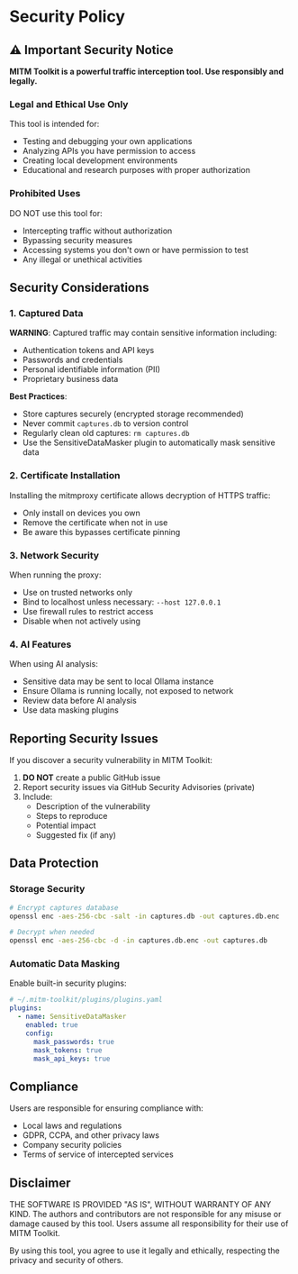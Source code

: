 # Security Policy

## ⚠️ Important Security Notice

**MITM Toolkit is a powerful traffic interception tool. Use responsibly and legally.**

### Legal and Ethical Use Only

This tool is intended for:
- Testing and debugging your own applications
- Analyzing APIs you have permission to access
- Creating local development environments
- Educational and research purposes with proper authorization

### Prohibited Uses

DO NOT use this tool for:
- Intercepting traffic without authorization
- Bypassing security measures
- Accessing systems you don't own or have permission to test
- Any illegal or unethical activities

## Security Considerations

### 1. Captured Data

**WARNING**: Captured traffic may contain sensitive information including:
- Authentication tokens and API keys
- Passwords and credentials
- Personal identifiable information (PII)
- Proprietary business data

**Best Practices**:
- Store captures securely (encrypted storage recommended)
- Never commit `captures.db` to version control
- Regularly clean old captures: `rm captures.db`
- Use the SensitiveDataMasker plugin to automatically mask sensitive data

### 2. Certificate Installation

Installing the mitmproxy certificate allows decryption of HTTPS traffic:
- Only install on devices you own
- Remove the certificate when not in use
- Be aware this bypasses certificate pinning

### 3. Network Security

When running the proxy:
- Use on trusted networks only
- Bind to localhost unless necessary: `--host 127.0.0.1`
- Use firewall rules to restrict access
- Disable when not actively using

### 4. AI Features

When using AI analysis:
- Sensitive data may be sent to local Ollama instance
- Ensure Ollama is running locally, not exposed to network
- Review data before AI analysis
- Use data masking plugins

## Reporting Security Issues

If you discover a security vulnerability in MITM Toolkit:

1. **DO NOT** create a public GitHub issue
2. Report security issues via GitHub Security Advisories (private)
3. Include:
   - Description of the vulnerability
   - Steps to reproduce
   - Potential impact
   - Suggested fix (if any)

## Data Protection

### Storage Security

```bash
# Encrypt captures database
openssl enc -aes-256-cbc -salt -in captures.db -out captures.db.enc

# Decrypt when needed
openssl enc -aes-256-cbc -d -in captures.db.enc -out captures.db
```

### Automatic Data Masking

Enable built-in security plugins:

```yaml
# ~/.mitm-toolkit/plugins/plugins.yaml
plugins:
  - name: SensitiveDataMasker
    enabled: true
    config:
      mask_passwords: true
      mask_tokens: true
      mask_api_keys: true
```

## Compliance

Users are responsible for ensuring compliance with:
- Local laws and regulations
- GDPR, CCPA, and other privacy laws
- Company security policies
- Terms of service of intercepted services

## Disclaimer

THE SOFTWARE IS PROVIDED "AS IS", WITHOUT WARRANTY OF ANY KIND. The authors and contributors are not responsible for any misuse or damage caused by this tool. Users assume all responsibility for their use of MITM Toolkit.

By using this tool, you agree to use it legally and ethically, respecting the privacy and security of others.